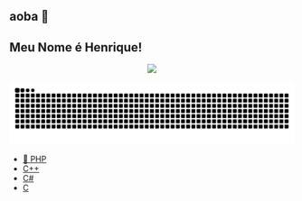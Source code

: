 ## aoba 👋

## Meu Nome é Henrique!
 


 
<div align="center">
 
  <a href="https://github.com/henricorico">

 
  <img height="180em" src="https://github-readme-stats.vercel.app/api?username=henricorico&show_icons=true&theme=dracula&include_all_commits=true&count_private=true"/>
 
</div>
 

 
 ![Snake animation](https://github.com/henricorico/henricorico/blob/output/github-contribution-grid-snake.svg)
 

 
- 🐘 PHP
- C++
- C#
- C
